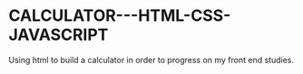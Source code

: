 # CALCULATOR---HTML-CSS-JAVASCRIPT
Using html to build a calculator in order to progress on my front end studies.
